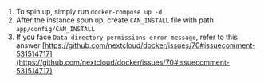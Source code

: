 1. To spin up, simply run `docker-compose up -d`
2. After the instance spun up, create `CAN_INSTALL` file with path `app/config/CAN_INSTALL`
3. If you face `Data directory permissions error message`, refer to this answer [https://github.com/nextcloud/docker/issues/70#issuecomment-531514717](https://github.com/nextcloud/docker/issues/70#issuecomment-531514717)
